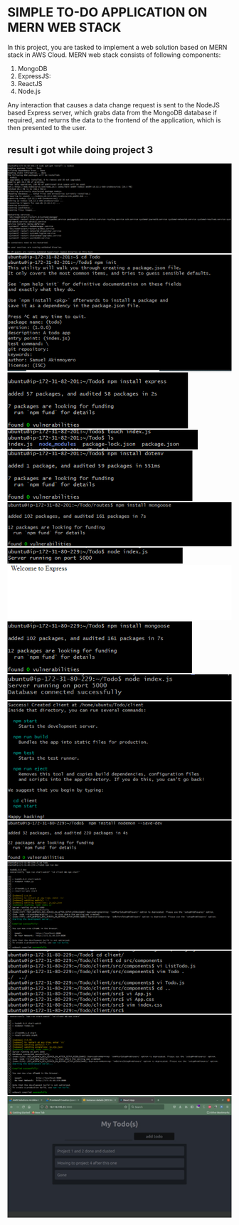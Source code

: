 # SIMPLE TO-DO APPLICATION ON MERN WEB STACK

In this project, you are tasked to implement a web solution based on MERN stack in AWS Cloud.
MERN web stack consists of following components:
1. MongoDB
2. ExpressJS: 
3. ReactJS
4. Node.js

Any interaction that causes a data change request is sent to the NodeJS based Express server, which grabs data from the MongoDB database if required, and returns the data to the frontend of the application, which is then presented to the user.

## result i got while doing project 3
 
 ![](./image/1.png)
 ![](./image/2.png) 
 ![](./image/3.png)
 ![](./image/4.png)
 ![](./image/5.png)
 ![](./image/6.png)
 ![](./image/7.png)
 ![](./image/8.png) 
 ![](./image/9.png)
 ![](./image/10.png)
 ![](./image/11.png)
 ![](./image/12.png)
 ![](./image/13.png)
 ![](./image/14.png)
 ![](./image/15.png)
 ![](./image/new%20new%20.jpg)
 

